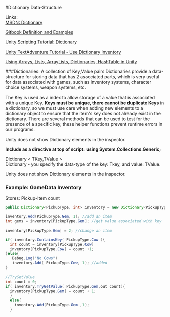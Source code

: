 #Dictionary Data-Structure

Links:  
[MSDN: Dictionary](https://docs.microsoft.com/en-us/dotnet/api/system.collections.generic.dictionary-2?redirectedfrom=MSDN&view=netframework-4.7.2)

[Gitbook Definition and Examples](/dictionary.md)

[Unity Scripting Tutorial: Dictionary ](https://unity3d.com/learn/tutorials/modules/intermediate/scripting/lists-and-dictionaries)

[Unity TextAdventure Tutorial - Use Dictionary Inventory](https://unity3d.com/learn/tutorials/topics/scripting/preparing-use-item-dictionary)

[Using Arrays, Lists, ArrayLists, Dictionaries, HashTable in Unity](https://hub.packtpub.com/arrays-lists-dictionaries-unity-3d-game-development/)

###Dictionaries: A collection of Key,Value pairs
Dictionaries provide a data-structure for storing data that has 2 associated parts, which is very useful for data associated with games, such as inventory systems, character choice systems, weapon systems, etc.  


The Key is used as a index to allow storage of a value that is associated with a unique Key. **Keys must be unique, there cannot be duplicate Keys** in a dictionary, so we must use care when adding new elements to a dictionary object to ensure that the item's key does not already exist in the dictionary. There are several methods that can be used to test for the presence of a specific key, these helper functions prevent runtime errors in our programs.


Unity does not show Dictionary elements in the inspector.

**Include as a directive at top of script:**
**using System.Collections.Generic;**

Dictionary < TKey,TValue >    
Dictionary - you specify the data-type of the key: Tkey, and value: TValue.


Unity does not show Dictionary elements in the inspector.

### Example: GameData Inventory 
Stores: Pickup-Item count

```java
public Dictionary<PickupType, int> inventory = new Dictionary<PickupType, int>(); //initialize

inventory.Add(PickupType.Gem, 1); //add an item
int gems = inventory[PickupType.Gem]; //get value associated with key

inventory[PickupType.Gem] = 2; //change an item

if( inventory.ContainsKey( PickupType.Cow ){
  int count = inventory[PickupType.Cow]
  inventory[PickupType.Cow] = count +1;
}else{
   Debug.Log("No Cows")
   inventory.Add( PickupType.Cow, 1); //added
}

//TryGetValue
int count = 0;
if( inventory.TryGetValue( PickupType.Gem,out count){
  inventory[PickupType.Gem] = count + 1;
  } 
  else{
    inventory.Add(PickupType.Gem ,1);
  }

```


